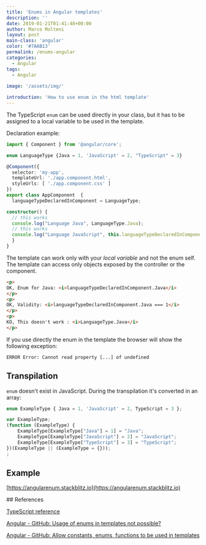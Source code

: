 ```yaml
---
title: 'Enums in Angular templates'
description: ''
date: 2019-01-21T01:41:48+00:00
author: Marco Molteni
layout: post
main-class: 'angular'
color: '#7AAB13'
permalink: /enums-angular
categories:
  - Angular
tags:
  - Angular
 
image: '/assets/img/'

introduction: 'How to use enum in the html template'
---
```


The TypeScript `enum` can be used directly in your class, but it has to be assigned to a local variable to be used in the template.
 
Declaration example:

```typescript
import { Component } from '@angular/core';

enum LanguageType {Java = 1, 'JavaScript' = 2, "TypeScript" = 3}

@Component({
  selector: 'my-app',
  templateUrl: './app.component.html',
  styleUrls: [ './app.component.css' ]
})
export class AppComponent  {
  languageTypeDeclaredInComponent = LanguageType;

constructor() {
  // this works
  console.log("Language Java", LanguageType.Java);
  // this works
  console.log("Language JavaScript", this.languageTypeDeclaredInComponent.JavaScript)
  }
}
```

The template can work only with your _local variable_ and not the enum self.
The template can access only objects exposed by the controller or the component. 

```html
<p>
OK, Enum for Java: <i>languageTypeDeclaredInComponent.Java</i> 
</p>
<p>
OK, Validity: <i>languageTypeDeclaredInComponent.Java === 1</i>
</p>
<p>
KO, This doesn't work : <i>LanguageType.Java</i>
</p>
```

If you use directly the enum in the template the browser will show the following exception:

`ERROR
Error: Cannot read property [...] of undefined`

## Transpilation

`enum` doesn't exist in JavaScript. During the transpilation it's converted in an array:

```typescript
enum ExampleType { Java = 1, 'JavaScript' = 2, TypeScript = 3 };
```

```javascript
var ExampleType;
(function (ExampleType) {
    ExampleType[ExampleType["Java"] = 1] = "Java";
    ExampleType[ExampleType["JavaScript"] = 2] = "JavaScript";
    ExampleType[ExampleType["TypeScript"] = 3] = "TypeScript";
})(ExampleType || (ExampleType = {}));
;
```

## Example

[https://angularenum.stackblitz.io](https://angularenum.stackblitz.io)

## References

[TypeScript reference](https://www.typescriptlang.org/docs/handbook/enums.html)

[Angular -  GitHub: Usage of enums in templates not possible?](https://github.com/angular/angular/issues/2885)

[Angular - GitHub: Allow constants, enums, functions to be used in templates](https://github.com/angular/angular/issues/25963)

